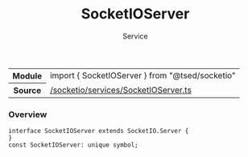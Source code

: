 
<header class="symbol-info-header"><h1 id="socketioserver">SocketIOServer</h1><label class="symbol-info-type-label service">Service</label></header>
<!-- summary -->
<section class="symbol-info"><table class="is-full-width"><tbody><tr><th>Module</th><td><div class="lang-typescript"><span class="token keyword">import</span> { SocketIOServer }&nbsp;<span class="token keyword">from</span>&nbsp;<span class="token string">"@tsed/socketio"</span></div></td></tr><tr><th>Source</th><td><a href="https://github.com/Romakita/ts-express-decorators/blob/v4.17.1/src//socketio/services/SocketIOServer.ts#L0-L0">/socketio/services/SocketIOServer.ts</a></td></tr></tbody></table></section>
<!-- overview -->


### Overview


<pre><code class="typescript-lang "><span class="token keyword">interface</span> SocketIOServer <span class="token keyword">extends</span> SocketIO.Server <span class="token punctuation">{</span>
<span class="token punctuation">}</span>
<span class="token keyword">const</span> SocketIOServer<span class="token punctuation">:</span> unique symbol<span class="token punctuation">;</span></code></pre>


<!-- Parameters -->

<!-- Description -->

<!-- Members -->

